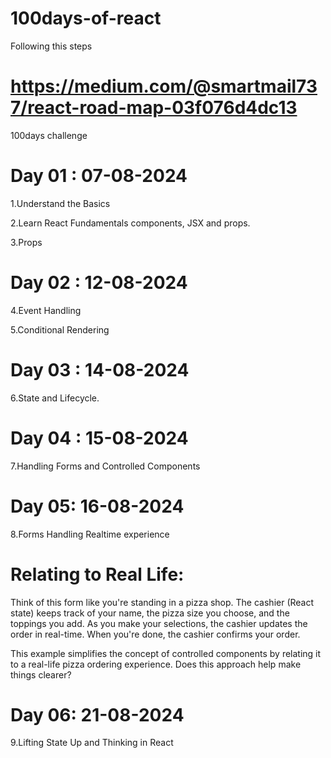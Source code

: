 # 100days-of-react

Following this steps

# https://medium.com/@smartmail737/react-road-map-03f076d4dc13

100days challenge

# Day 01 : 07-08-2024

1.Understand the Basics

2.Learn React Fundamentals components, JSX and props.

3.Props

# Day 02 : 12-08-2024

4.Event Handling

5.Conditional Rendering

# Day 03 : 14-08-2024

6.State and Lifecycle.

# Day 04 : 15-08-2024

7.Handling Forms and Controlled Components

# Day 05: 16-08-2024

8.Forms Handling Realtime experience

# Relating to Real Life:

Think of this form like you're standing in a pizza shop. The cashier (React state) keeps track of your name, the pizza size you choose, and the toppings you add. As you make your selections, the cashier updates the order in real-time. When you're done, the cashier confirms your order.

This example simplifies the concept of controlled components by relating it to a real-life pizza ordering experience. Does this approach help make things clearer?

# Day 06: 21-08-2024

9.Lifting State Up and Thinking in React
